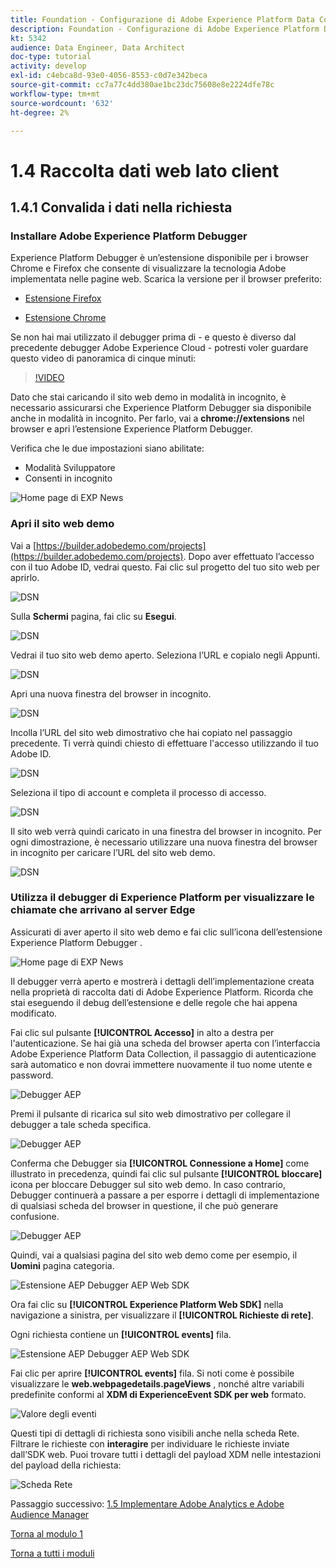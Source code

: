 ```yaml
---
title: Foundation - Configurazione di Adobe Experience Platform Data Collection e dell'estensione Web SDK - Raccolta dati web lato client
description: Foundation - Configurazione di Adobe Experience Platform Data Collection e dell'estensione Web SDK - Raccolta dati web lato client
kt: 5342
audience: Data Engineer, Data Architect
doc-type: tutorial
activity: develop
exl-id: c4ebca8d-93e0-4056-8553-c0d7e342beca
source-git-commit: cc7a77c4dd380ae1bc23dc75608e8e2224dfe78c
workflow-type: tm+mt
source-wordcount: '632'
ht-degree: 2%

---
```


# 1.4 Raccolta dati web lato client

## 1.4.1 Convalida i dati nella richiesta

### Installare Adobe Experience Platform Debugger

Experience Platform Debugger è un’estensione disponibile per i browser Chrome e Firefox che consente di visualizzare la tecnologia Adobe implementata nelle pagine web. Scarica la versione per il browser preferito:

- [Estensione Firefox](https://addons.mozilla.org/it/firefox/addon/adobe-experience-platform-dbg/)

- [Estensione Chrome](https://chrome.google.com/webstore/detail/adobe-experience-platform/bfnnokhpnncpkdmbokanobigaccjkpob)

Se non hai mai utilizzato il debugger prima di - e questo è diverso dal precedente debugger Adobe Experience Cloud - potresti voler guardare questo video di panoramica di cinque minuti:

>[!VIDEO](https://video.tv.adobe.com/v/32156?quality=12&learn=on)

Dato che stai caricando il sito web demo in modalità in incognito, è necessario assicurarsi che Experience Platform Debugger sia disponibile anche in modalità in incognito. Per farlo, vai a **chrome://extensions** nel browser e apri l’estensione Experience Platform Debugger.

Verifica che le due impostazioni siano abilitate:

- Modalità Sviluppatore
- Consenti in incognito

![Home page di EXP News](./images/ext1.png)

### Apri il sito web demo

Vai a [https://builder.adobedemo.com/projects](https://builder.adobedemo.com/projects). Dopo aver effettuato l’accesso con il tuo Adobe ID, vedrai questo. Fai clic sul progetto del tuo sito web per aprirlo.

![DSN](../module0/images/web8.png)

Sulla **Schermi** pagina, fai clic su **Esegui**.

![DSN](./images/web2.png)

Vedrai il tuo sito web demo aperto. Seleziona l’URL e copialo negli Appunti.

![DSN](../module0/images/web3.png)

Apri una nuova finestra del browser in incognito.

![DSN](../module0/images/web4.png)

Incolla l’URL del sito web dimostrativo che hai copiato nel passaggio precedente. Ti verrà quindi chiesto di effettuare l&#39;accesso utilizzando il tuo Adobe ID.

![DSN](../module0/images/web5.png)

Seleziona il tipo di account e completa il processo di accesso.

![DSN](../module0/images/web6.png)

Il sito web verrà quindi caricato in una finestra del browser in incognito. Per ogni dimostrazione, è necessario utilizzare una nuova finestra del browser in incognito per caricare l’URL del sito web demo.

![DSN](../module0/images/web7.png)

### Utilizza il debugger di Experience Platform per visualizzare le chiamate che arrivano al server Edge

Assicurati di aver aperto il sito web demo e fai clic sull’icona dell’estensione Experience Platform Debugger .

![Home page di EXP News](./images/ext2.png)

Il debugger verrà aperto e mostrerà i dettagli dell’implementazione creata nella proprietà di raccolta dati di Adobe Experience Platform. Ricorda che stai eseguendo il debug dell’estensione e delle regole che hai appena modificato.

Fai clic sul pulsante **[!UICONTROL Accesso]** in alto a destra per l&#39;autenticazione. Se hai già una scheda del browser aperta con l’interfaccia Adobe Experience Platform Data Collection, il passaggio di autenticazione sarà automatico e non dovrai immettere nuovamente il tuo nome utente e password.

![Debugger AEP](./images/validate2.png)

Premi il pulsante di ricarica sul sito web dimostrativo per collegare il debugger a tale scheda specifica.

![Debugger AEP](./images/validate2a.png)

Conferma che Debugger sia **[!UICONTROL Connessione a Home]** come illustrato in precedenza, quindi fai clic sul pulsante **[!UICONTROL bloccare]** icona per bloccare Debugger sul sito web demo. In caso contrario, Debugger continuerà a passare a per esporre i dettagli di implementazione di qualsiasi scheda del browser in questione, il che può generare confusione.

![Debugger AEP](./images/validate3.png)

Quindi, vai a qualsiasi pagina del sito web demo come per esempio, il **Uomini** pagina categoria.

![Estensione AEP Debugger AEP Web SDK](./images/validate4.png)

Ora fai clic su **[!UICONTROL Experience Platform Web SDK]** nella navigazione a sinistra, per visualizzare il **[!UICONTROL Richieste di rete]**.

Ogni richiesta contiene un **[!UICONTROL events]** fila.

![Estensione AEP Debugger AEP Web SDK](./images/validate5.png)

Fai clic per aprire **[!UICONTROL events]** fila. Si noti come è possibile visualizzare le **web.webpagedetails.pageViews** , nonché altre variabili predefinite conformi al **XDM di ExperienceEvent SDK per web** formato.

![Valore degli eventi](./images/validate8.png)

Questi tipi di dettagli di richiesta sono visibili anche nella scheda Rete. Filtrare le richieste con **interagire** per individuare le richieste inviate dall’SDK web. Puoi trovare tutti i dettagli del payload XDM nelle intestazioni del payload della richiesta:

![Scheda Rete](./images/validate9.png)

Passaggio successivo: [1.5 Implementare Adobe Analytics e Adobe Audience Manager](./ex5.md)

[Torna al modulo 1](./data-ingestion-launch-web-sdk.md)

[Torna a tutti i moduli](./../../overview.md)
